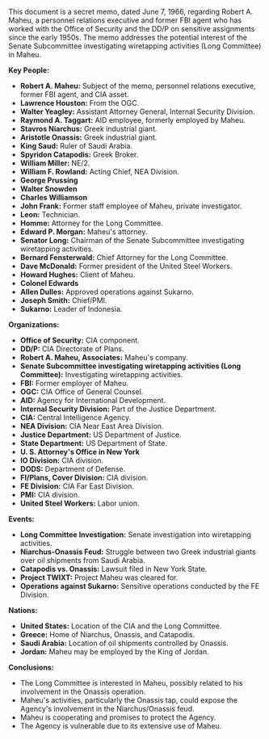 This document is a secret memo, dated June 7, 1966, regarding Robert A. Maheu, a personnel relations executive and former FBI agent who has worked with the Office of Security and the DD/P on sensitive assignments since the early 1950s. The memo addresses the potential interest of the Senate Subcommittee investigating wiretapping activities (Long Committee) in Maheu.

**Key People:**

*   **Robert A. Maheu:** Subject of the memo, personnel relations executive, former FBI agent, and CIA asset.
*   **Lawrence Houston:** From the OGC.
*   **Walter Yeagley:** Assistant Attorney General, Internal Security Division.
*   **Raymond A. Taggart:** AID employee, formerly employed by Maheu.
*   **Stavros Niarchus:** Greek industrial giant.
*   **Aristotle Onassis:** Greek industrial giant.
*   **King Saud:** Ruler of Saudi Arabia.
*   **Spyridon Catapodis:** Greek Broker.
*   **William Miller:** NE/2.
*   **William F. Rowland:** Acting Chief, NEA Division.
*   **George Prussing**
*   **Walter Snowden**
*   **Charles Williamson**
*   **John Frank:** Former staff employee of Maheu, private investigator.
*   **Leon:** Technician.
*   **Homme:** Attorney for the Long Committee.
*   **Edward P. Morgan:** Maheu's attorney.
*   **Senator Long:** Chairman of the Senate Subcommittee investigating wiretapping activities.
*   **Bernard Fensterwald:** Chief Attorney for the Long Committee.
*   **Dave McDonald:** Former president of the United Steel Workers.
*   **Howard Hughes:** Client of Maheu.
*   **Colonel Edwards**
*   **Allen Dulles:** Approved operations against Sukarno.
*   **Joseph Smith:** Chief/PMI.
*   **Sukarno:** Leader of Indonesia.

**Organizations:**

*   **Office of Security:** CIA component.
*   **DD/P:** CIA Directorate of Plans.
*   **Robert A. Maheu, Associates:** Maheu's company.
*   **Senate Subcommittee investigating wiretapping activities (Long Committee):** Investigating wiretapping activities.
*   **FBI:** Former employer of Maheu.
*   **OGC:** CIA Office of General Counsel.
*   **AID:** Agency for International Development.
*   **Internal Security Division:** Part of the Justice Department.
*   **CIA:** Central Intelligence Agency.
*   **NEA Division:** CIA Near East Area Division.
*   **Justice Department:** US Department of Justice.
*   **State Department:** US Department of State.
*   **U. S. Attorney's Office in New York**
*   **IO Division:** CIA division.
*   **DODS:** Department of Defense.
*   **FI/Plans, Cover Division:** CIA division.
*   **FE Division:** CIA Far East Division.
*   **PMI:** CIA division.
*   **United Steel Workers:** Labor union.

**Events:**

*   **Long Committee Investigation:** Senate investigation into wiretapping activities.
*   **Niarchus-Onassis Feud:** Struggle between two Greek industrial giants over oil shipments from Saudi Arabia.
*   **Catapodis vs. Onassis:** Lawsuit filed in New York State.
*   **Project TWIXT:** Project Maheu was cleared for.
*   **Operations against Sukarno:** Sensitive operations conducted by the FE Division.

**Nations:**

*   **United States:** Location of the CIA and the Long Committee.
*   **Greece:** Home of Niarchus, Onassis, and Catapodis.
*   **Saudi Arabia:** Location of oil shipments controlled by Onassis.
*   **Jordan:** Maheu may be employed by the King of Jordan.

**Conclusions:**

*   The Long Committee is interested in Maheu, possibly related to his involvement in the Onassis operation.
*   Maheu's activities, particularly the Onassis tap, could expose the Agency's involvement in the Niarchus/Onassis feud.
*   Maheu is cooperating and promises to protect the Agency.
*   The Agency is vulnerable due to its extensive use of Maheu.
